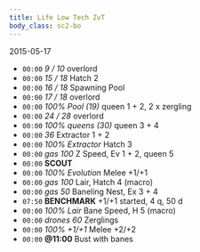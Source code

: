 ```yaml
---
title: Life Low Tech ZvT
body_class: sc2-bo
---
```


2015-05-17

- `00:00`  _9 / 10_            overlord
- `00:00` _15 / 18_            Hatch 2
- `00:00` _16 / 18_            Spawning Pool
- `00:00` _17 / 18_            overlord
- `00:00` _100% Pool (19)_     queen 1 + 2, 2 x zergling
- `00:00` _24 / 28_            overlord
- `00:00` _100% queens (30)_   queen 3 + 4
- `00:00` _36_                 Extractor 1 + 2
- `00:00` _100% Extractor_     Hatch 3
- `00:00` _gas 100_            Z Speed, Ev 1 + 2, queen 5
- `00:00` __SCOUT__            
- `00:00` _100% Evolution_     Melee +1/+1
- `00:00` _gas 100_            Lair, Hatch 4 (macro)
- `00:00` _gas 50_             Baneling Nest, Ex 3 + 4
- `07:50` __BENCHMARK__        +1/+1 started, 4 q, 50 d
- `00:00` _100% Lair_          Bane Speed, H 5 (macro)
- `00:00` _drones 60_          Zerglings
- `00:00` _100% +1/+1_         Melee +2/+2
- `00:00` __@11:00__           Bust with banes